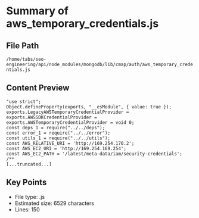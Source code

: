 # Summary of aws_temporary_credentials.js
  
## File Path
`/home/tabs/seo-engineering/api/node_modules/mongodb/lib/cmap/auth/aws_temporary_credentials.js`

## Content Preview
```
"use strict";
Object.defineProperty(exports, "__esModule", { value: true });
exports.LegacyAWSTemporaryCredentialProvider = exports.AWSSDKCredentialProvider = exports.AWSTemporaryCredentialProvider = void 0;
const deps_1 = require("../../deps");
const error_1 = require("../../error");
const utils_1 = require("../../utils");
const AWS_RELATIVE_URI = 'http://169.254.170.2';
const AWS_EC2_URI = 'http://169.254.169.254';
const AWS_EC2_PATH = '/latest/meta-data/iam/security-credentials';
/**
[...truncated...]
```

## Key Points
- File type: .js
- Estimated size: 6529 characters
- Lines: 150
